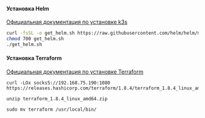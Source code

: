 #### Установка Helm

[Официальная документация по установке k3s](https://helm.sh/docs/)

```bash
curl -fsSL -o get_helm.sh https://raw.githubusercontent.com/helm/helm/main/scripts/get-helm-3
chmod 700 get_helm.sh
./get_helm.sh
```
#### Установка Terraform

[Официальная документация по установке Terraform](https://developer.hashicorp.com/terraform/install)

```
curl -LOx socks5://192.168.75.190:1080 https://releases.hashicorp.com/terraform/1.8.4/terraform_1.8.4_linux_amd64.zip

unzip terraform_1.8.4_linux_amd64.zip

sudo mv terraform /usr/local/bin/
```